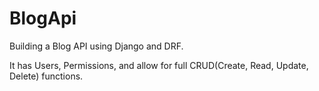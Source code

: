 # BlogApi
Building a Blog API using Django and DRF.


It has Users, Permissions, and allow for full CRUD(Create, Read, Update, Delete) functions.